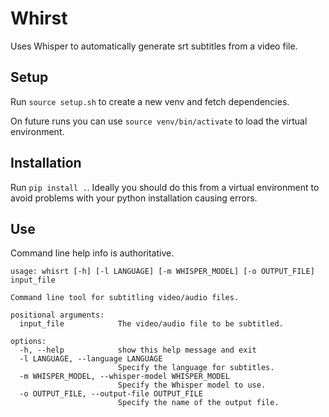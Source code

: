# Whirst
Uses Whisper to automatically generate srt subtitles from a video file.

## Setup
Run `source setup.sh` to create a new venv and fetch dependencies.

On future runs you can use `source venv/bin/activate` to load the virtual environment.

## Installation
Run `pip install .`. Ideally you should do this from a virtual environment to avoid problems with your python installation causing errors.

## Use
Command line help info is authoritative.
```
usage: whisrt [-h] [-l LANGUAGE] [-m WHISPER_MODEL] [-o OUTPUT_FILE] input_file

Command line tool for subtitling video/audio files.

positional arguments:
  input_file            The video/audio file to be subtitled.

options:
  -h, --help            show this help message and exit
  -l LANGUAGE, --language LANGUAGE
                        Specify the language for subtitles.
  -m WHISPER_MODEL, --whisper-model WHISPER_MODEL
                        Specify the Whisper model to use.
  -o OUTPUT_FILE, --output-file OUTPUT_FILE
                        Specify the name of the output file.
```

